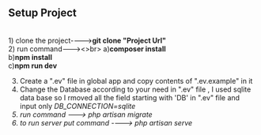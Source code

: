 <h2>Setup Project</h1>
<br>
1) clone the project----><b>git clone "Project Url"</b><br>
2) run command---><>br>
a)<b>composer install</b><br>
b)<b>npm install</b><br>
c)<b>npm run dev</b><br>

3) Create a ".ev" file in global app and copy contents of ".ev.example" in it
4) Change the Database according to your need in ".ev" file , I used sqlite data base so I rmoved all the field starting with 'DB' in ".ev" file and input only <i>DB_CONNECTION=sqlite
5) run command ---> php artisan migrate
6) to run server put command ----> php artisan serve

